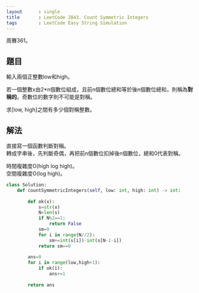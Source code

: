 ```yaml
---
layout      : single
title       : LeetCode 2843. Count Symmetric Integers
tags        : LeetCode Easy String Simulation
---
```

周賽361。

## 題目

輸入兩個正整數low和high。  

若一個整數x由2\*n個數位組成，且前n個數位總和等於後n個數位總和，則稱為**對稱的**。奇數位的數字則不可能是對稱。  

求[low, high]之間有多少個對稱整數。  

## 解法

直接寫一個函數判斷對稱。  
轉成字串後，先判斷奇偶，再把前n個數位扣掉後n個數位，總和0代表對稱。  

時間複雜度O(high log high)。  
空間複雜度O(log high)。  

```python
class Solution:
    def countSymmetricIntegers(self, low: int, high: int) -> int:
        
        def ok(x):
            s=str(x)
            N=len(s)
            if N%2==1:
                return False
            sm=0
            for i in range(N//2):
                sm+=int(s[i])-int(s[N-1-i])
            return sm==0
        
        ans=0
        for i in range(low,high+1):
            if ok(i):
                ans+=1
                
        return ans
```
